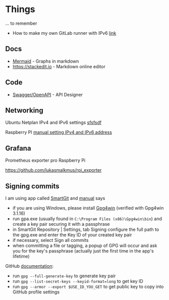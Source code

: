 # Things
... to remember

- How to make my own GitLab runner with IPv6 [link](./gitlab-runner.md) 

## Docs
- [Mermaid](https://mermaid-js.github.io/mermaid/) - Graphs in markdown
- https://stackedit.io - Markdown online editor

## Code
- [Swagger/OpenAPI](https://swagger.io/) - API Designer 

## Networking 

Ubuntu Netplan IPv4 and IPv6 settings [sfsfsdf](./netplan.md) 

Raspberry PI [manual setting IPv4 and IPv6 address](./rpi_static_ip_addresses.md)

## Grafana

Prometheus exporter pro Raspberry Pi

https://github.com/lukasmalkmus/rpi_exporter


## Signing commits

I am using app called [SmartGit](https://www.syntevo.com/smartgit/) and [manual](https://docs.syntevo.com/SmartGit/HowTos/Sign-Tags-and-Commits.html) says
- if you are using Windows, please install [Gpg4win](https://gpg4win.org) (verified with Gpg4win 3.1.16)
- run gpa.exe (usually found in `C:\Program Files (x86)\Gpg4win\bin`) and create a key pair securing it with a passphrase
- in SmartGit Repository | Settings, tab Signing configure the full path to the gpg.exe and enter the Key ID of your created key pair
- if necessary, select Sign all commits
- when committing a file or tagging, a popup of GPG will occur and ask you for the key's passphrase (actually just the first time in the app's lifetime)

GitHub [documentation](https://docs.github.com/en/authentication/managing-commit-signature-verification/generating-a-new-gpg-key):

- run `gpg --full-generate-key` to generate key pair
- run `gpg --list-secret-keys --keyid-format=long` to get key ID 
- run `gpg --armor --export $USE_ID_YOU_GET` to get public key to copy into GitHub profile settings

